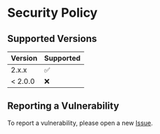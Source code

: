 # Security Policy
## Supported Versions
| Version | Supported          |
| ------- | ------------------ |
| 2.x.x   | :white_check_mark: |
| < 2.0.0 | :x:                |

## Reporting a Vulnerability
To report a vulnerability, please open a new [Issue](https://github.com/Pogromca-SCP/ThanosCoinPlugin/issues/new).
